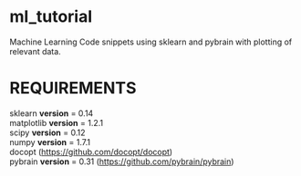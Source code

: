 ml_tutorial
===========

Machine Learning Code snippets using sklearn and pybrain with plotting of relevant data.

REQUIREMENTS
============
sklearn __version__ = 0.14  
matplotlib __version__ = 1.2.1  
scipy __version__ = 0.12  
numpy __version__ = 1.7.1  
docopt (https://github.com/docopt/docopt)  
pybrain __version__ =  0.31 (https://github.com/pybrain/pybrain)  
